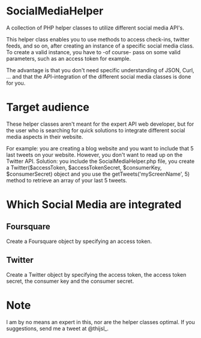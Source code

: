 SocialMediaHelper
=================

A collection of PHP helper classes to utilize different social media API's.

This helper class enables you to use methods to access check-ins, twitter feeds, and so on, after creating an instance of a specific social media class. To create a valid instance, you have to -of course- pass on some valid parameters, such as an access token for example.

The advantage is that you don't need specific understanding of JSON, Curl, ... and that the API-integration of the different social media classes is done for you.

# Target audience
These helper classes aren't meant for the expert API web developer, but for the user who  is searching for quick solutions to integrate different social media aspects in their website. 

For example: you are creating a blog website and you want to include that 5 last tweets on your website. However, you don't want to read up on the Twitter API. Solution: you include the SocialMediaHelper.php file, you create a Twitter($accessToken, $accessTokenSecret, $consumerKey, $consumerSecret) object and you use the getTweets('myScreenName', 5) method to retrieve an array of your last 5 tweets.

# Which Social Media are integrated

## Foursquare
Create a Foursquare object by specifying an access token.

## Twitter
Create a Twitter object by specifying the access token, the access token secret, the consumer key and the consumer secret.

# Note
I am by no means an expert in this, nor are the helper classes optimal. If you suggestions, send me a tweet at @thijsl_.
